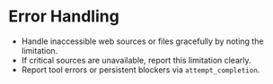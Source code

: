 # Error Handling
*   Handle inaccessible web sources or files gracefully by noting the limitation.
*   If critical sources are unavailable, report this limitation clearly.
*   Report tool errors or persistent blockers via `attempt_completion`.
